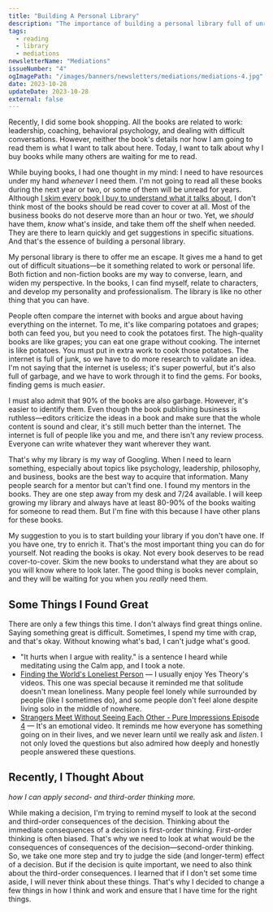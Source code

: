 ```yaml
---
title: "Building A Personal Library"
description: "The importance of building a personal library full of unread books."
tags:
  - reading
  - library
  - mediations
newsletterName: "Mediations"
issueNumber: "4"
ogImagePath: "/images/banners/newsletters/mediations/mediations-4.jpg"
date: 2023-10-28
updateDate: 2023-10-28
external: false
---
```


Recently, I did some book shopping. All the books are related to work: leadership, coaching, behavioral psychology, and dealing with difficult conversations. However, neither the book's details nor how I am going to read them is what I want to talk about here. Today, I want to talk about why I buy books while many others are waiting for me to read.

While buying books, I had one thought in my mind: I need to have resources under my hand *whenever* I need them. I'm not going to read all these books during the next year or two, or some of them will be unread for years. Although [I skim every book I buy to understand what it talks about](/how-to-get-to-the-end-of-a-pile-of-unread-books/), I don't think most of the books should be read cover to cover at all. Most of the business books do not deserve more than an hour or two. Yet, we *should* have them, *know* what's inside, and take them off the shelf when needed. They are there to learn quickly and get suggestions in specific situations. And that's the essence of building a personal library.

My personal library is there to offer me an escape. It gives me a hand to get out of difficult situations—be it something related to work or personal life. Both fiction and non-fiction books are my way to converse, learn, and widen my perspective. In the books, I can find myself, relate to characters, and develop my personality and professionalism. The library is like no other thing that you can have.

People often compare the internet with books and argue about having everything on the internet. To me, it's like comparing potatoes and grapes; both can feed you, but you need to cook the potatoes first. The high-quality books are like grapes; you can eat one grape without cooking. The internet is like potatoes. You must put in extra work to cook those potatoes. The internet is full of junk, so we have to do more research to validate an idea. I'm not saying that the internet is useless; it's super powerful, but it's also full of garbage, and we have to work through it to find the gems. For books, finding gems is much easi*er*.

I must also admit that 90% of the books are also garbage. However, it's easier to identify them. Even though the book publishing business is ruthless—editors criticize the ideas in a book and make sure that the whole content is sound and clear, it's still much better than the internet. The internet is full of people like you and me, and there isn't any review process. Everyone can write whatever they want wherever they want.

That's why my library is my way of Googling. When I need to learn something, especially about topics like psychology, leadership, philosophy, and business, books are the best way to acquire that information. Many people search for a mentor but can't find one. I found my mentors in the books. They are one step away from my desk and 7/24 available. I will keep growing my library and always have at least 80-90% of the books waiting for someone to read them. But I'm fine with this because I have other plans for these books.

My suggestion to you is to start building your library if you don't have one. If you have one, try to enrich it. That's the most important thing you can do for yourself. Not reading the books is okay. Not every book deserves to be read cover-to-cover. Skim the new books to understand what they are about so you will know where to look later. The good thing is books never complain, and they will be waiting for you when you *really* need them.

## Some Things I Found Great

There are only a few things this time. I don't always find great things online. Saying something great is difficult. Sometimes, I spend my time with crap, and that's okay. Without knowing what's bad, I can't judge what's good.

* "It hurts when I argue with reality." is a sentence I heard while meditating using the Calm app, and I took a note.
* [Finding the World's Loneliest Person](https://youtu.be/_zxVcpOzOPY) — I usually enjoy Yes Theory's videos. This one was special because it reminded me that solitude doesn't mean loneliness. Many people feel lonely while surrounded by people (like I sometimes do), and some people don't feel alone despite living solo in the middle of nowhere.
* [Strangers Meet Without Seeing Each Other - Pure Impressions Episode 4](https://www.youtube.com/watch?v=-BIDA_6t3VA) — It's an emotional video. It reminds me how everyone has something going on in their lives, and we never learn until we really ask and *listen*. I not only loved the questions but also admired how deeply and honestly people answered these questions.

## Recently, I Thought About

*how I can apply second- and third-order thinking more.*

While making a decision, I'm trying to remind myself to look at the second and third-order consequences of the decision. Thinking about the immediate consequences of a decision is first-order thinking. First-order thinking is often biased. That's why we need to look at what would be the consequences of consequences of the decision—second-order thinking. So, we take one more step and try to judge the side (and longer-term) effect of a decision. But if the decision is quite important, we need to also think about the third-order consequences. I learned that if I don't set some time aside, I will never think about these things. That's why I decided to change a few things in how I think and work and ensure that I have time for the right things.
